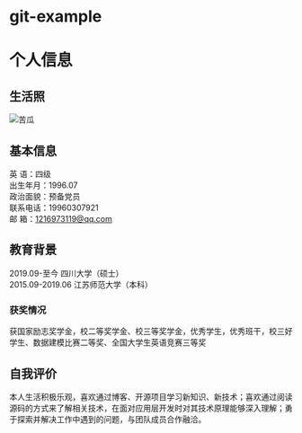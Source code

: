 # git-example
# 个人信息
## 生活照
![苦瓜](https://www.baidu.com/img/bd_logo1.png)
## 基本信息
英    语：四级  
出生年月：1996.07  
政治面貌：预备党员  
联系电话：19960307921  
邮    箱：1216973119@qq.com  
## 教育背景
2019.09-至今			四川大学（硕士）  
2015.09-2019.06		江苏师范大学（本科）  
### 获奖情况
获国家励志奖学金，校二等奖学金、校三等奖学金，优秀学生，优秀班干，校三好学生、数据建模比赛二等奖、全国大学生英语竞赛三等奖  
## 自我评价
本人生活积极乐观，喜欢通过博客、开源项目学习新知识、新技术；喜欢通过阅读源码的方式来了解相关技术，在面对应用层开发时对其技术原理能够深入理解；勇于探索并解决工作中遇到的问题，与团队成员合作融洽。
